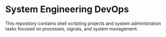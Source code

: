 # System Engineering DevOps

This repository contains shell scripting projects and system administration tasks focused on processes, signals, and system management.
